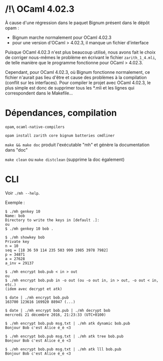 # /!\\ OCaml 4.02.3

À cause d'une régression dans le paquet Bignum présent dans le dépôt opam :

  - Bignum marche normalement pour OCaml 4.02.3
  - pour une version d'OCaml > 4.02.3, il manque un fichier d'interface

Puisque OCaml 4.02.3 n'est plus beaucoup utilisé, nous avons fait le choix
de corriger nous-mêmes le problème en écrivant le fichier `zarith_1_4.mli`, de
telle manière que le programme fonctionne pour OCaml > 4.02.3.

Cependant, pour OCaml 4.02.3, où Bignum fonctionne normalement, ce fichier
n'aurait pas lieu d'être et cause des problèmes à la compilation (conflit sur
les interfaces). Pour compiler le projet avec OCaml 4.02.3, le plus simple est
donc de supprimer tous les \*.mli et les lignes qui correspondent dans le Makefile…


# Dépendances, compilation

`opam`, `ocaml-native-compilers`

```
opam install zarith core bignum batteries cmdliner
```

`make && make doc` produit l'exécutable "mh" et génère la documentation dans "doc"

`make clean` ou `make distclean` (supprime la doc également)


# CLI

Voir `./mh --help`.

Exemple :

```
$ ./mh genkey 10
Name: bob
Directory to write the keys in [default .]:
ou
$ ./mh genkey 10 bob .

$ ./mh showkey bob
Private key
n = 10
seq = [18 36 59 114 235 503 999 1985 3978 7982]
p = 34871
a = 27628
a_inv = 29137

$ ./mh encrypt bob.pub < in > out
ou
$ ./mh encrypt bob.pub in -o out (ou -o out in, in > out, -o out < in, etc.)
(idem avec decrypt et atk)

$ date | ./mh encrypt bob.pub
163700 123616 169920 88947 (...)

$ date | ./mh encrypt bob.pub | ./mh decrypt bob
mercredi 21 décembre 2016, 21:23:33 (UTC+0100)

$ ./mh encrypt bob.pub msg.txt | ./mh atk dynamic bob.pub
Bonjour Bob c'est Alice é_è <3

$ ./mh encrypt bob.pub msg.txt | ./mh atk tree bob.pub
Bonjour Bob c'est Alice é_è <3

$ ./mh encrypt bob.pub msg.txt | ./mh atk lll bob.pub
Bonjour Bob c'est Alice é_è <3
```
